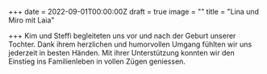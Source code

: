 +++
date = 2022-09-01T00:00:00Z
draft = true
image = ""
title = "Lina und Miro mit Laia"

+++
Kim und Steffi begleiteten uns vor und nach der Geburt unserer Tochter. Dank ihrem herzlichen und humorvollen Umgang fühlten wir uns jederzeit in besten Händen. Mit ihrer Unterstützung konnten wir den Einstieg ins Familienleben in vollen Zügen geniessen.